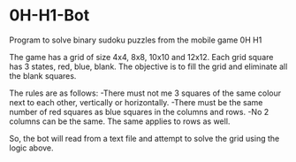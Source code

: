 # 0H-H1-Bot
Program to solve binary sudoku puzzles from the mobile game 0H H1

The game has a grid of size 4x4, 8x8, 10x10 and 12x12.
Each grid square has 3 states, red, blue, blank. The objective is to fill the grid and eliminate all the blank squares.

The rules are as follows:
  -There must not me 3 squares of the same colour next to each other, vertically or horizontally.
  -There must be the same number of red squares as blue squares in the columns and rows.
  -No 2 columns can be the same. The same applies to rows as well.
  
So, the bot will read from a text file and attempt to solve the grid using the logic above.
